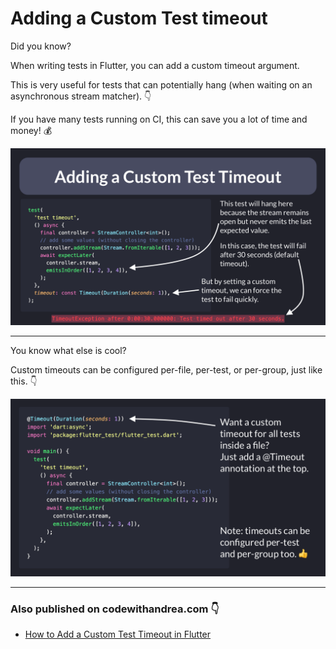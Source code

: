 # Adding a Custom Test timeout

Did you know?

When writing tests in Flutter, you can add a custom timeout argument.

This is very useful for tests that can potentially hang (when waiting on an asynchronous stream matcher). 👇

If you have many tests running on CI, this can save you a lot of time and money! 💰

![](052.1-test-timeout.png)

---

You know what else is cool?

Custom timeouts can be configured per-file, per-test, or per-group, just like this. 👇

![](052.2-test-timeout.png)

---

### Also published on codewithandrea.com 👇

- [How to Add a Custom Test Timeout in Flutter](https://codewithandrea.com/tips/custom-test-timeout-flutter/)